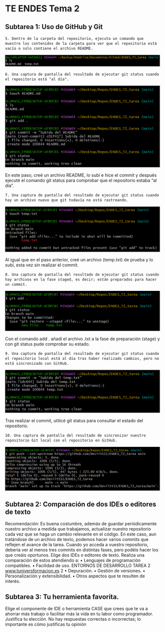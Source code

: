 # TE ENDES Tema 2
## Subtarea 1: Uso de GitHub y Git

    5. Dentro de la carpeta del repositorio, ejecuta un comando que muestre los contenidos de la carpeta para ver que el repositorio está vacío o solo contiene el archivo README.

 ![Alt text](image.png)

    6. Una captura de pantalla del resultado de ejecutar git status cuando el repositorio está "al día".

 ![Alt text](image-1.png)
 
En este paso, creé un archivo README, lo subí e hice el commit y después ejecuté el comando git status para comprobar que el repositorio estaba “al día”.

    7. Una captura de pantalla del resultado de ejecutar git status cuando hay un archivo nuevo que git todavía no está rastreando.

 ![Alt text](image-2.png)

Al igual que en el paso anterior, creé un archivo (temp.txt) de prueba y lo subí, esta vez sin realizar el commit.

    8. Una captura de pantalla del resultado de ejecutar git status cuando hay archivos en la fase staged, es decir; están preparados para hacer un commit.

 ![Alt text](image-3.png)

Con el comando add . añadí el archivo .txt a la fase de preparación (stage) y con git status pude comprobar su estado.

    9. Una captura de pantalla del resultado de ejecutar git status cuando el repositorio local está al día tras haber realizado cambios, pero no está sincronizado con GitHub.

 ![Alt text](image-4.png)

Tras realizar el commit, utilicé git status para consultar el estado del repositorio.

    10. Una captura de pantalla del resultado de sincronizar nuestro repositorio Git local con el repositorio en GitHub.

 ![Alt text](image-5.png)




## Subtarea 2: Comparación de dos IDEs o editores de texto

Recomendación: Es buena costumbre, además de guardar periódicamente nuestro archivo a medida que
trabajamos, actualizar nuestro repositorio cada vez que se haga un cambio relevante en el código. En este caso,
aun tratándose de un archivo de texto, podemos hacer varios commits que reflejen el avance de la tarea.
Cuando yo acceda a vuestro repositorio, debería ver al menos tres commits en distintas fases, pero podéis
hacer los que creáis oportunos.
Elige dos IDEs o editores de texto. Realiza una comparación de estos atendiendo a:
• Lenguajes de programación compatibles.
• Facilidad de uso.
ENTORNOS DE DESARROLLO
TAREA 2
www.tuniversformacion.es 2
• Depuración.
• Gestión de versiones.
• Personalización y extensibilidad.
• Otros aspectos que te resulten de interés.

## Subtarea 3: Tu herramienta favorita.

Elige el componente de IDE o herramienta CASE que crees que te va a ahorrar más trabajo o facilitar más la
vida en tu labor como programador. Justifica tu elección. No hay respuestas correctas o incorrectas; lo
importante es cómo justificas tu opinión